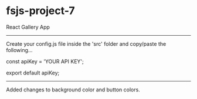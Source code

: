 # fsjs-project-7
 React Gallery App

----------------------------------------------------------------------------------

Create your config.js file inside the 'src' folder and copy/paste the following...

  const apiKey = 'YOUR API KEY';

  export default apiKey;

----------------------------------------------------------------------------------

Added changes to background color and button colors.
